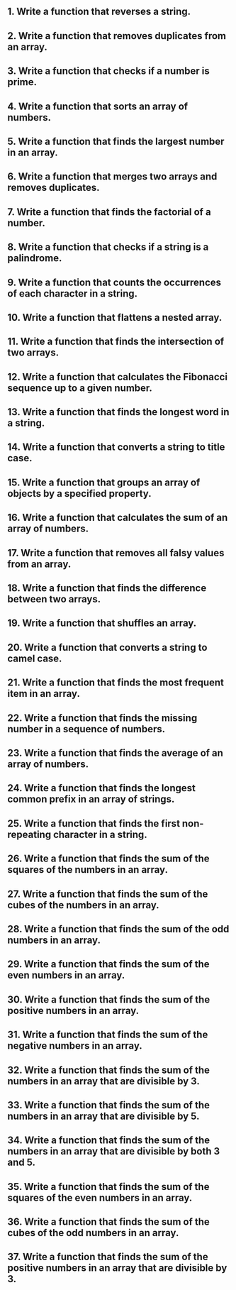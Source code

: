 ## 1. Write a function that reverses a string.
## 2. Write a function that removes duplicates from an array.
## 3. Write a function that checks if a number is prime.
## 4. Write a function that sorts an array of numbers.
## 5. Write a function that finds the largest number in an array.
## 6. Write a function that merges two arrays and removes duplicates.
## 7. Write a function that finds the factorial of a number.
## 8. Write a function that checks if a string is a palindrome.
## 9. Write a function that counts the occurrences of each character in a string.
## 10. Write a function that flattens a nested array.
## 11. Write a function that finds the intersection of two arrays.
## 12. Write a function that calculates the Fibonacci sequence up to a given number.
## 13. Write a function that finds the longest word in a string.
## 14. Write a function that converts a string to title case.
## 15. Write a function that groups an array of objects by a specified property.
## 16. Write a function that calculates the sum of an array of numbers.
## 17. Write a function that removes all falsy values from an array.
## 18. Write a function that finds the difference between two arrays.
## 19. Write a function that shuffles an array.
## 20. Write a function that converts a string to camel case.
## 21. Write a function that finds the most frequent item in an array.
## 22. Write a function that finds the missing number in a sequence of numbers.
## 23. Write a function that finds the average of an array of numbers.
## 24. Write a function that finds the longest common prefix in an array of strings.
## 25. Write a function that finds the first non-repeating character in a string.
## 26. Write a function that finds the sum of the squares of the numbers in an array.
## 27. Write a function that finds the sum of the cubes of the numbers in an array.
## 28. Write a function that finds the sum of the odd numbers in an array.
## 29. Write a function that finds the sum of the even numbers in an array.
## 30. Write a function that finds the sum of the positive numbers in an array.
## 31. Write a function that finds the sum of the negative numbers in an array.
## 32. Write a function that finds the sum of the numbers in an array that are divisible by 3.
## 33. Write a function that finds the sum of the numbers in an array that are divisible by 5.
## 34. Write a function that finds the sum of the numbers in an array that are divisible by both 3 and 5.
## 35. Write a function that finds the sum of the squares of the even numbers in an array.
## 36. Write a function that finds the sum of the cubes of the odd numbers in an array.
## 37. Write a function that finds the sum of the positive numbers in an array that are divisible by 3.